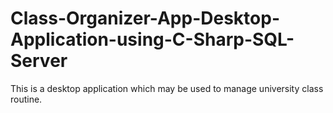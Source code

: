 # Class-Organizer-App-Desktop-Application-using-C-Sharp-SQL-Server
This is a desktop application which may be used to manage university class routine.
